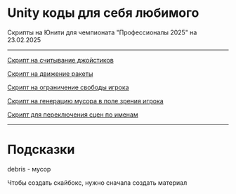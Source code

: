 # Unity коды для себя любимого
Скрипты на Юнити для чемпионата "Профессионалы 2025" на 23.02.2025
 <hr>

[Скрипт на считывание джойстиков](Joystick.cs)

[Скрипт на движение ракеты](Movement.cs)

[Скрипт на ограничение свободы игрока](bordersOfWorld.cs)

[Скрипт на генерацию мусора в поле зрения игрока](musor.cs)

[Скрипт для переключения сцен по именам](SceneManager.cs)

<hr>

# Подсказки

debris - мусор

Чтобы создать скайбокс, нужно сначала создать материал

